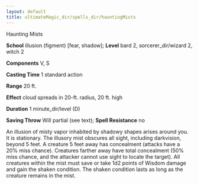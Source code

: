 ```yaml
---
layout: default
title: ultimateMagic_dir/spells_dir/hauntingMists
---
```

Haunting Mists

**School** illusion (figment) [fear, shadow]; **Level** bard 2, sorcerer_dir/wizard 2, witch 2

**Components** V, S

**Casting Time** 1 standard action

**Range** 20 ft.

**Effect** cloud spreads in 20-ft. radius, 20 ft. high

**Duration** 1 minute_dir/level (D)

**Saving Throw** Will partial (see text); **Spell Resistance** no

An illusion of misty vapor inhabited by shadowy shapes arises around you. It is stationary. The illusory mist obscures all sight, including darkvision, beyond 5 feet. A creature 5 feet away has concealment (attacks have a 20% miss chance). Creatures farther away have total concealment (50% miss chance, and the attacker cannot use sight to locate the target). All creatures within the mist must save or take 1d2 points of Wisdom damage and gain the shaken condition. The shaken condition lasts as long as the creature remains in the mist.

